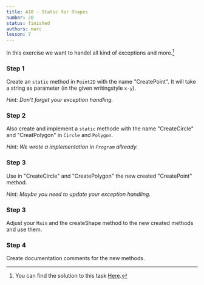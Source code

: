 ```yaml
---
title: A10 - Static for Shapes
number: 20
status: finished
authors: marc
lesson: 7
---
```


In this exercise we want to handel all kind of exceptions and more.[^solution]

[^solution]:
    You can find the solution to this task [Here](https://github.com/satkowski/csharp-lessons-exercise-solutions/tree/master/lesson_07/A10_static_for_shapes/ExerciseSolution).

### Step 1

Create an `static` method in `Point2D` with the name "CreatePoint". It will take a string as parameter (in the given writingstyle `x-y`).

*Hint: Don't forget your exception handling.*

### Step 2

Also create and implement a `static` methode with the name "CreateCircle" and "CreatPolygon" in `Circle` and `Polygon`.

*Hint: We wrote a implementation in `Program` allready.*

### Step 3

Use in "CreateCircle" and "CreatePolygon" the new created "CreatePoint" method.

*Hint: Maybe you need to update your exception handling.*

### Step 3

Adjust your `Main` and the createShape method to the new created methods and use them.

### Step 4

Create documentation comments for the new methods.